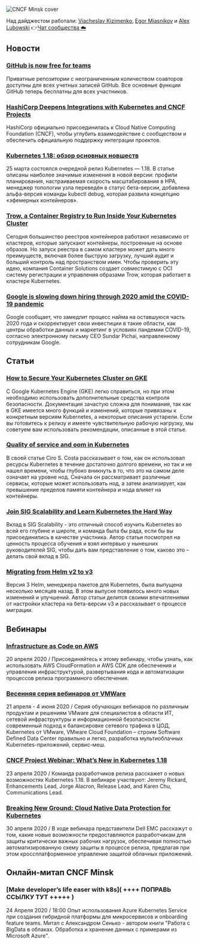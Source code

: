 ![CNCF Minsk cover](https://raw.githubusercontent.com/cncfminsk/digest/master/Digest_cover.jpg)

Над дайджестом работали: [Viacheslav Kizimenko](https://www.linkedin.com/in/viachaslau-kizimenko-185144115/), [Egor Miasnikov](https://www.linkedin.com/in/miasnikov/) и [Alex Lubowski](https://www.linkedin.com/in/aliaksandr-lubouski/)
👉[Чат сообщества ☁️](https://t.me/CNCFMinskChat)

## Новости

### [GitHub is now free for teams](https://github.blog/2020-04-14-github-is-now-free-for-teams/)

Приватные репозитории с неограниченным количеством соавторов доступны для всех учетных записей GitHub. Все основные функции GitHub теперь бесплатны для всех участников.

### [HashiCorp Deepens Integrations with Kubernetes and CNCF Projects](https://thenewstack.io/hashicorp-deepens-integrations-with-kubernetes-and-cncf-projects/)

HashiCorp официально присоединилась к Cloud Native Computing Foundation (CNCF), чтобы углубить взаимодействие с сообществом и обеспечить официальную поддержку интеграции проектов.

### [Kubernetes 1.18: обзор основных новшеств](https://m.habr.com/ru/company/flant/blog/493284/)

25 марта состоялся очередной релиз Kubernetes — 1.18. В статье описаны наиболее значимые изменения в новой версии: профили планирования, настраиваемая скорость масштабирования в HPA, менеджер топологии узла переведён в статус бета-версии, добавлена альфа-версия команды kubectl debug, которая развила концепцию «эфемерных контейнеров».

### [Trow, a Container Registry to Run Inside Your Kubernetes Cluster](https://thenewstack.io/trow-a-container-registry-to-run-inside-a-kubernetes-cluster/)

Сегодня большинство реестров контейнеров работают независимо от кластеров, которые запускают контейнеры, построенные на основе образов. Но запуск реестра в самом кластере может дать много преимуществ, включая более быструю загрузку, лучший аудит и больший контроль над пространством имен. Чтобы проверить эту идею, компания Container Solutions создает совместимую с OCI систему регистрации и управления образами Trow, которая работает в кластере Kubernetes.

### [Google is slowing down hiring through 2020 amid the COVID-19 pandemic](https://www.theverge.com/2020/4/15/21222942/google-slowing-down-hiring-through-2020-covid-19-pandemic)

Google сообщает, что замедлит процесс найма на оставшуюся часть 2020 года и скорректирует свои инвестиции в такие области, как центры обработки данных и маркетинг в условиях пандемии COVID-19, согласно электронному письму CEO Sundar Pichai, направленному сотрудникам Google.

## Статьи

### [How to Secure Your Kubernetes Cluster on GKE](https://devops.com/how-to-secure-your-kubernetes-cluster-on-gke/)

С Google Kubernetes Engine (GKE) легко справиться, но при этом необходимо использовать дополнительные средства контроля безопасности. Документация зачастую сложна для понимания, так как в GKE имеется много функций и изменений, которые привязаны к конкретным версиям Kubernetes, а некоторые описания устарели. Если вы готовитесь к релизу и имеете чувствительную рабочую нагрузку, мы советуем вам использовать рекомендации, описанные в этой статье.

### [Quality of service and oom in Kubernetes](https://ops.tips/notes/kubelet-qos-and-oom/)

В своей статье Ciro S. Costa рассказывает о том, как он использовал ресурсы Kubernetes в течение достаточно долгого времени, но так и не нашел времени, чтобы глубоко вникнуть в то, что это на самом деле означает на уровне нод. Сначала он рассматривает различные сервисы, которые может использовать нод, а затем анализирует, как превышение пределов памяти контейнера и нода влияет на контейнеры.

### [Join SIG Scalability and Learn Kubernetes the Hard Way](https://kubernetes.io/blog/2020/03/19/join-sig-scalability/)

Вклад в SIG Scalability - это отличный способ изучить Kubernetes во всей его глубине и широте, и команда была бы рада, если бы вы присоединились в качестве участника. Автор статьи посмотрел на ценность процесса обучения и взял интервью у нынешних руководителей SIG, чтобы дать вам представление о том, каково это –делать свой вклад в SIG.

### [Migrating from Helm v2 to v3](https://geeksocket.in/posts/helm-2-3-migration/)

Версия 3 Helm, менеджера пакетов для Kubernetes, была выпущена несколько месяцев назад. В этом выпуске появилось много новых изменений и улучшений. Автор статьи делится своими впечатлениями от настройки кластера на бета-версии v3 и рассказывает о процессе миграции.

## Вебинары

### [Infrastructure as Code on AWS](https://pages.awscloud.com/AWS-Online-Tech-Talks_2020_0403-DEV.html)

20 апреля 2020 / Присоединяйтесь к этому вебинару, чтобы узнать, как использовать AWS CloudFormation и AWS CDK для обеспечения и управления инфраструктурой, развертывания кода и автоматизации процессов релиза программного обеспечения.

### [Весенняя серия вебинаров от VMWare](https://onlinexperiences.com/scripts/Server.nxp?LASCmd=AI%3A4%3BF%3AAPIUTILS!51004&PageID=E0CB07CF-B083-40E5-AF97-408F355E8F66)

21 апреля - 4 июня 2020 / Серия обучающих вебинаров по различным продуктам и решениям VMware для специалистов в области ИТ, сетевой инфраструктуры и информационной безопасности: современный подход к балансировке сетевого трафика в ЦОД, Kubernetes от VMware, VMware Cloud Foundation – строим Software Defined Data Center правильно и легко, разработка мультиоблачных Kubernetes-приложений, сервис-меш.

### [CNCF Project Webinar: What’s New in Kubernetes 1.18](https://www.cncf.io/webinars/kubernetes-1-18/)

23 апреля 2020 / Команда разработчиков релиза расскажет о новых возможностях Kubernetes 1.18. В вебинаре участвуют: Jeremy Rickard, Enhancements Lead, Jorge Alacron, Release Lead, and Karen Chu, Communications Lead.

### [Breaking New Ground: Cloud Native Data Protection for Kubernetes](https://www.brighttalk.com/webcast/13935/390452?utm_source=brighttalk-portal&utm_medium=web&utm_content=cloud%20native&utm_campaign=webcasts-search-results-feed)

30 апреля 2020 / В ходе вебинара представители Dell EMC расскажут о том, какие новые возможности предоставляются разработчикам для защиты критически важных рабочих нагрузок, обеспечивая полностью автоматизированную схему защиты в процессе релиза, предлагая при этом кроссплатформенное управление защитой облачных приложений.

## Онлайн-митап CNCF Minsk

### [Make developer’s life easer with k8s]( ++++ ПОПРАВЬ ССЫЛКУ ТУТ +++++ )

24 Апреля 2020 / 18:00 Опыт использования Azure Kubernetes Service при создания гибридной платформы для микросервисов и onboarding feature teams. Митап с Александром Сенько - автором книги "Работа с BigData в облаках. Обработка и хранение данных с примерами из Microsoft Azure".
